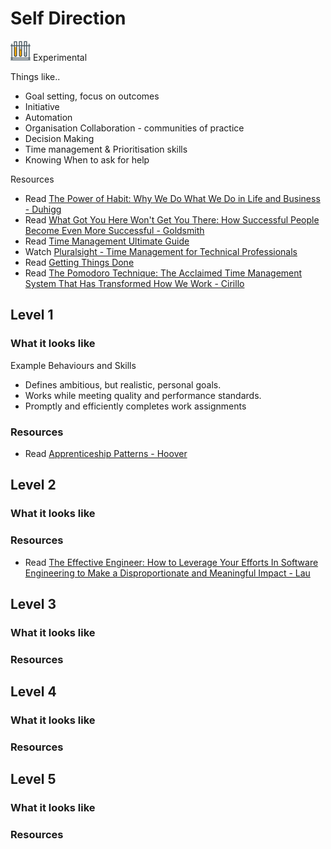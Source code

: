 # Self Direction
![Experimental](../Images/test-lab-tubes.png)  Experimental

Things like..
- Goal setting, focus on outcomes
- Initiative
- Automation
- Organisation Collaboration - communities of practice
- Decision Making
- Time management & Prioritisation skills 
- Knowing When to ask for help


Resources
- Read [The Power of Habit: Why We Do What We Do in Life and Business - Duhigg](https://www.amazon.com/Power-Habit-What-Life-Business/dp/081298160X)
- Read [What Got You Here Won't Get You There: How Successful People Become Even More Successful - Goldsmith](https://www.amazon.com/What-Got-Here-Wont-There/dp/1401301304)
- Read [Time Management Ultimate Guide](https://www.makingbusinessmatter.co.uk/time-management-skills-ultimate/)
- Watch [Pluralsight - Time Management for Technical Professionals](https://app.pluralsight.com/library/courses/time-management-technical-professionals/table-of-contents)
- Read [Getting Things Done](https://gettingthingsdone.com/)
- Read [The Pomodoro Technique: The Acclaimed Time Management System That Has Transformed How We Work - Cirillo](https://www.amazon.com/Pomodoro-Technique-Acclaimed-Management-Transformed/dp/1524760706)


## Level 1

### What it looks like

Example Behaviours and Skills
- Defines ambitious, but realistic, personal goals.
- Works while meeting quality and performance standards.
- Promptly and efficiently completes work assignments

### Resources
- Read [Apprenticeship Patterns - Hoover](https://www.amazon.com/Apprenticeship-Patterns-Guidance-Aspiring-Craftsman/dp/0596518382)

## Level 2

### What it looks like

### Resources
- Read [The Effective Engineer: How to Leverage Your Efforts In Software Engineering to Make a Disproportionate and Meaningful Impact - Lau](https://www.amazon.com/Effective-Engineer-Engineering-Disproportionate-Meaningful/dp/0996128107)

## Level 3

### What it looks like

### Resources


## Level 4

### What it looks like

### Resources

## Level 5

### What it looks like

### Resources